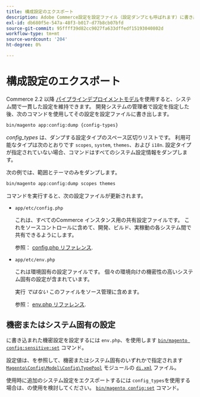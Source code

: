 ```yaml
---
title: 構成設定のエクスポート
description: Adobe Commerce設定を設定ファイル（設定ダンプとも呼ばれます）に書き出します。
exl-id: db680f5e-547a-48f3-b017-d77b8cb07bfd
source-git-commit: 95ffff39d82cc9027fa633dffedf15193040802d
workflow-type: tm+mt
source-wordcount: '204'
ht-degree: 0%

---
```


# 構成設定のエクスポート

Commerce 2.2 以降 [パイプラインデプロイメントモデル](../deployment/technical-details.md)を使用すると、システム間で一貫した設定を維持できます。 開発システムの管理者で設定を指定した後、次のコマンドを使用してその設定を設定ファイルに書き出します。

```bash
bin/magento app:config:dump {config-types}
```

_config_types_ は、ダンプする設定タイプのスペース区切りリストです。 利用可能なタイプは次のとおりです `scopes`, `system`, `themes`、および `i18n`. 設定タイプが指定されていない場合、コマンドはすべてのシステム設定情報をダンプします。

次の例では、範囲とテーマのみをダンプします。

```bash
bin/magento app:config:dump scopes themes
```

コマンドを実行すると、次の設定ファイルが更新されます。

- `app/etc/config.php`

  これは、すべてのCommerce インスタンス用の共有設定ファイルです。
これをソースコントロールに含めて、開発、ビルド、実稼動の各システム間で共有できるようにします。

  参照： [config.php リファレンス](../reference/config-reference-configphp.md).

- `app/etc/env.php`

  これは環境固有の設定ファイルです。
個々の環境向けの機密性の高いシステム固有の設定が含まれています。

  実行 _ではない_ このファイルをソース管理に含めます。

  参照： [env.php リファレンス](../reference/config-reference-envphp.md).

## 機密またはシステム固有の設定

に書き込まれた機密設定を設定するには `env.php`、を使用します [`bin/magento config:sensitive:set`](set-configuration-values.md#set-values) コマンド。

設定値は、を参照して、機密またはシステム固有のいずれかで指定されます [`Magento\Config\Model\Config\TypePool`](https://github.com/magento/magento2/blob/2.4/app/code/Magento/Config/Model/Config/TypePool.php) モジュールの [`di.xml`](https://developer.adobe.com/commerce/php/development/configuration/sensitive-environment-settings/#how-to-specify-values-as-sensitive-or-system-specific) ファイル。

使用時に追加のシステム設定をエクスポートするには `config_types`を使用する場合は、の使用を検討してください。 [`bin/magento config:set`](set-configuration-values.md#set-values) コマンド。
